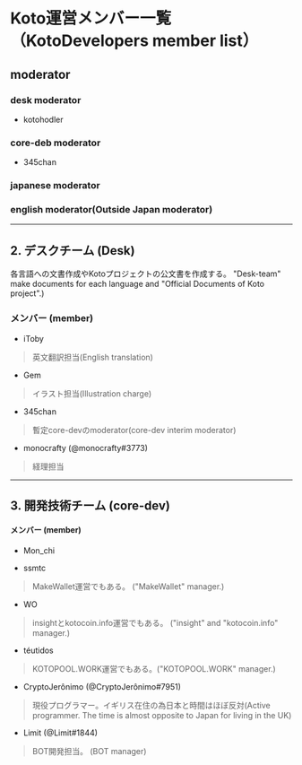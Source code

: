 # Koto運営メンバー一覧（KotoDevelopers member list）


## moderator
### desk moderator
- kotohodler
### core-deb moderator
- 345chan
### japanese moderator

### english moderator(Outside Japan moderator)

---
## 2. デスクチーム (Desk)
各言語への文書作成やKotoプロジェクトの公文書を作成する。 
"Desk-team" make documents for each language and "Official Documents of Koto project".)  
### メンバー (member)
- iToby
> 英文翻訳担当(English translation)

- Gem
> イラスト担当(Illustration charge)

- 345chan
> 暫定core-devのmoderator(core-dev interim moderator)

- monocrafty (@monocrafty#3773)
> 経理担当

---
## 3. 開発技術チーム (core-dev)
#### メンバー (member) 
- Mon_chi

- ssmtc
> MakeWallet運営でもある。 ("MakeWallet" manager.)  

- WO 
> insightとkotocoin.info運営でもある。 ("insight" and "kotocoin.info" manager.)  

- téutidos
> KOTOPOOL.WORK運営でもある。("KOTOPOOL.WORK"  manager.)  

- CryptoJerônimo (@CryptoJerônimo#7951) 
> 現役プログラマー。イギリス在住の為日本と時間はほぼ反対(Active programmer. The time is almost opposite to Japan for living in the UK)

- Limit (@Limit#1844) 
> BOT開発担当。 (BOT manager)

